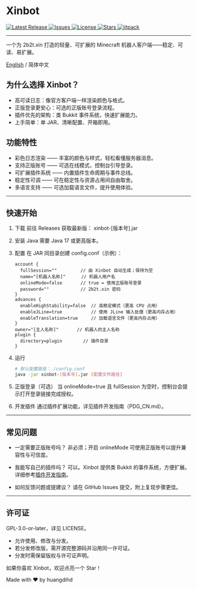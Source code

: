 # Xinbot
<!-- Badges -->
<p>
  <a href="https://github.com/huangdihd/xinbot/releases" target="_blank">
    <img src="https://img.shields.io/github/v/release/huangdihd/xinbot?style=for-the-badge&label=Release&color=brightgreen" alt="Latest Release">
  </a>
  <a href="https://github.com/huangdihd/xinbot/issues" target="_blank">
    <img src="https://img.shields.io/github/issues/huangdihd/xinbot?style=for-the-badge&label=Issues&color=yellow" alt="Issues">
  </a>
  <a href="https://github.com/huangdihd/xinbot/blob/main/LICENSE" target="_blank">
    <img src="https://img.shields.io/github/license/huangdihd/xinbot?style=for-the-badge&label=License&color=blue" alt="License">
  </a>
  <a href="https://github.com/huangdihd/xinbot/stargazers" target="_blank">
    <img src="https://img.shields.io/github/stars/huangdihd/xinbot?style=for-the-badge&label=Stars&color=ff69b4" alt="Stars">
  </a>
  <a href="https://jitpack.io/#huangdihd/xinbot" target="_blank">
    <img src="https://img.shields.io/jitpack/version/com.github.huangdihd/xinbot?style=for-the-badge&label=JitPack&color=b22222" alt="jitpack">
  </a>
</p>

---

一个为 2b2t.xin 打造的轻量、可扩展的 Minecraft 机器人客户端——稳定、可读、易扩展。

[English](README.md) / 简体中文

## 为什么选择 Xinbot？
- 高可读日志：像官方客户端一样渲染颜色与格式。
- 正版登录更安心：可选的正版账号登录流程。
- 插件优先的架构：类 Bukkit 事件系统，快速扩展能力。
- 上手简单：单 JAR、清晰配置、开箱即用。

## 功能特性
- 彩色日志渲染 —— 丰富的颜色与样式，轻松看懂服务器消息。
- 支持正版账号 —— 可选在线模式，控制台引导登录。
- 可扩展插件系统 —— 内置插件生命周期与事件总线。
- 稳定性可调 —— 可在稳定性与资源占用间自由取舍。
- 多语言支持 —— 可选加载语言文件，提升使用体验。

---

## 快速开始

1) 下载
   前往 Releases 获取最新版：
   xinbot-[版本号].jar

2) 安装 Java
   需要 Java 17 或更高版本。

3) 配置
   在 JAR 同目录创建 config.conf（示例）：
    ```hocon
    account {
      fullSession=""         // 由 Xinbot 自动生成；保持为空
      name="[机器人名称]"      // 机器人用户名
      onlineMode=false       // true = 使用正版账号登录
      password=""            // 2b2t.xin 密码
    }
    advances {
      enableHighStability=false  // 高稳定模式（更高 CPU 占用）
      enableJLine=true           // 使用 JLine 输入处理（更高内存占用）
      enableTranslation=true     // 加载语言文件（更高内存占用）
    }
    owner="[主人名称]"       // 机器人的主人名称
    plugin {
      directory=plugin        // 插件目录
    }
    ```

4) 运行
    ```bash
    # 默认配置路径：./config.conf
    java -jar xinbot-[版本号].jar [配置文件路径]
    ```

5) 正版登录（可选）
   当 onlineMode=true 且 fullSession 为空时，控制台会提示打开登录链接完成授权。

6) 开发插件
   通过插件扩展功能，详见插件开发指南（PDG_CN.md）。

---

## 常见问题
- 一定需要正版账号吗？
  非必须；开启 onlineMode 可使用正版账号以提升兼容性与可信度。

- 我能写自己的插件吗？
  可以。Xinbot 提供类 Bukkit 的事件系统，方便扩展。详细参考[插件开发指南](PDG_CN.md)。

- 如何反馈问题或提建议？
  请在 GitHub Issues 提交，附上复现步骤更佳。

---

## 许可证
GPL-3.0-or-later，详见 LICENSE。
- 允许使用、修改与分发。
- 若分发修改版，需开源完整源码并沿用同一许可证。
- 分发时需保留版权与许可证声明。

如果你喜欢 Xinbot，欢迎点亮一个 Star！

Made with ❤️ by huangdihd
